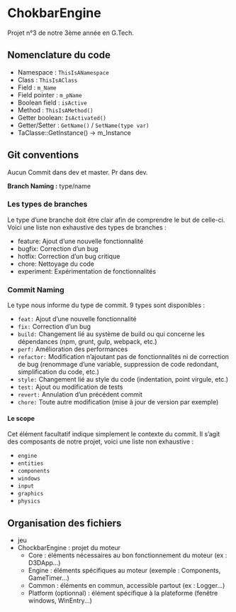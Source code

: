 # ChokbarEngine

Projet n°3 de notre 3ème année en G.Tech.  


## Nomenclature du code

* Namespace : `ThisIsANamespace`
* Class : `ThisIsAClass`
* Field : `m_Name`
* Field pointer : `m_pName`
* Boolean field : `isActive` 
* Method : `ThisIsAMethod()` 
* Getter boolean: `IsActivated()`
* Getter/Setter : `GetName()` / `SetName(type var)`
* TaClasse::GetInstance() -> m_Instance

## Git conventions
Aucun Commit dans dev et master. Pr dans dev.

**Branch Naming :** type/name

### Les types de branches
Le type d’une branche doit être clair afin de comprendre le but de celle-ci. Voici une liste non exhaustive des types de branches :

* feature: Ajout d’une nouvelle fonctionnalité
* bugfix: Correction d’un bug
* hotfix: Correction d’un bug critique
* chore: Nettoyage du code
* experiment: Expérimentation de fonctionnalités

### Commit Naming
Le type nous informe du type de commit. 9 types sont disponibles :

* `feat:` Ajout d’une nouvelle fonctionnalité
* `fix:` Correction d’un bug
* `build:` Changement lié au système de build ou qui concerne les dépendances (npm, grunt, gulp, webpack, etc.)
* `perf:` Amélioration des performances
* `refactor:` Modification n’ajoutant pas de fonctionnalités ni de correction de bug (renommage d’une variable, suppression de code redondant, simplification du code, etc.)
* `style:` Changement lié au style du code (indentation, point virgule, etc.)
* `test:` Ajout ou modification de tests
* `revert:` Annulation d’un précédent commit
* `chore:` Toute autre modification (mise à jour de version par exemple)

#### Le scope
Cet élément facultatif indique simplement le contexte du commit. Il s’agit des composants de notre projet, voici une liste non exhaustive :
* `engine`
* `entities`
* `components`
* `windows`
* `input`
* `graphics`
* `physics`


## Organisation des fichiers
* jeu  
* ChockbarEngine : projet du moteur  
  * Core   : éléments nécessaires au bon fonctionnement du moteur (ex : D3DApp...)  
  * Engine : éléments spécifiques au moteur (exemple : Components, GameTimer...)  
  * Common : éléments en commun, accessible partout (ex : Logger...)  
  * Platform (optionnal) : élément spécifique à la plateforme (fenêtre windows, WinEntry...)  
